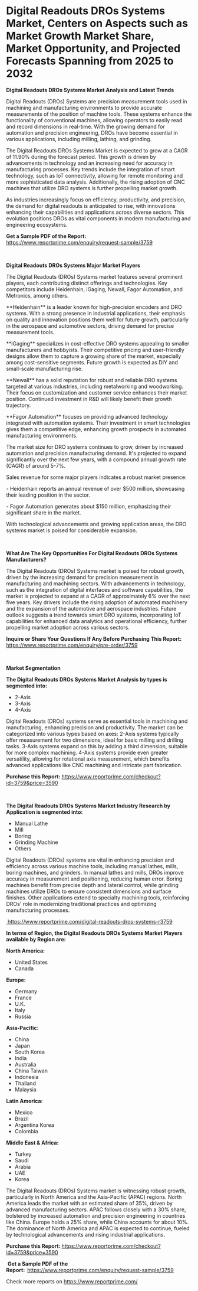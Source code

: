 <p><h1>Digital Readouts DROs Systems Market, Centers on Aspects such as Market Growth Market Share, Market Opportunity, and Projected Forecasts Spanning from 2025 to 2032</h1></p><p><strong>Digital Readouts DROs Systems Market Analysis and Latest Trends</strong></p>
<p><p>Digital Readouts (DROs) Systems are precision measurement tools used in machining and manufacturing environments to provide accurate measurements of the position of machine tools. These systems enhance the functionality of conventional machines, allowing operators to easily read and record dimensions in real-time. With the growing demand for automation and precision engineering, DROs have become essential in various applications, including milling, lathing, and grinding.</p><p>The Digital Readouts DROs Systems Market is expected to grow at a CAGR of 11.90% during the forecast period. This growth is driven by advancements in technology and an increasing need for accuracy in manufacturing processes. Key trends include the integration of smart technology, such as IoT connectivity, allowing for remote monitoring and more sophisticated data analysis. Additionally, the rising adoption of CNC machines that utilize DRO systems is further propelling market growth. </p><p>As industries increasingly focus on efficiency, productivity, and precision, the demand for digital readouts is anticipated to rise, with innovations enhancing their capabilities and applications across diverse sectors. This evolution positions DROs as vital components in modern manufacturing and engineering ecosystems.</p></p>
<p><strong>Get a Sample PDF of the Report:&nbsp;</strong> <a href="https://www.reportprime.com/enquiry/request-sample/3759?utm_campaign=2297&utm_medium=2&utm_source=Github&utm_content=ia&utm_term=18032025&utm_id=digital-readouts-dros-systems">https://www.reportprime.com/enquiry/request-sample/3759</a></p>
<p>&nbsp;</p>
<p><strong>Digital Readouts DROs Systems Major Market Players</strong></p>
<p><p>The Digital Readouts (DROs) Systems market features several prominent players, each contributing distinct offerings and technologies. Key competitors include Heidenhain, iGaging, Newall, Fagor Automation, and Metronics, among others.</p><p>**Heidenhain** is a leader known for high-precision encoders and DRO systems. With a strong presence in industrial applications, their emphasis on quality and innovation positions them well for future growth, particularly in the aerospace and automotive sectors, driving demand for precise measurement tools.</p><p>**iGaging** specializes in cost-effective DRO systems appealing to smaller manufacturers and hobbyists. Their competitive pricing and user-friendly designs allow them to capture a growing share of the market, especially among cost-sensitive segments. Future growth is expected as DIY and small-scale manufacturing rise.</p><p>**Newall** has a solid reputation for robust and reliable DRO systems targeted at various industries, including metalworking and woodworking. Their focus on customization and customer service enhances their market position. Continued investment in R&D will likely benefit their growth trajectory.</p><p>**Fagor Automation** focuses on providing advanced technology integrated with automation systems. Their investment in smart technologies gives them a competitive edge, enhancing growth prospects in automated manufacturing environments.</p><p>The market size for DRO systems continues to grow, driven by increased automation and precision manufacturing demand. It's projected to expand significantly over the next few years, with a compound annual growth rate (CAGR) of around 5-7%.</p><p>Sales revenue for some major players indicates a robust market presence: </p><p>- Heidenhain reports an annual revenue of over $500 million, showcasing their leading position in the sector.</p><p>- Fagor Automation generates about $150 million, emphasizing their significant share in the market.</p><p>With technological advancements and growing application areas, the DRO systems market is poised for considerable expansion.</p></p>
<p>&nbsp;</p>
<p><strong>What Are The Key Opportunities For Digital Readouts DROs Systems Manufacturers?</strong></p>
<p><p>The Digital Readouts (DROs) Systems market is poised for robust growth, driven by the increasing demand for precision measurement in manufacturing and machining sectors. With advancements in technology, such as the integration of digital interfaces and software capabilities, the market is projected to expand at a CAGR of approximately 6% over the next five years. Key drivers include the rising adoption of automated machinery and the expansion of the automotive and aerospace industries. Future outlook suggests a trend towards smart DRO systems, incorporating IoT capabilities for enhanced data analytics and operational efficiency, further propelling market adoption across various sectors.</p></p>
<p><strong>Inquire or Share Your Questions If Any Before Purchasing This Report:</strong> <a href="https://www.reportprime.com/enquiry/pre-order/3759?utm_campaign=2297&utm_medium=2&utm_source=Github&utm_content=ia&utm_term=18032025&utm_id=digital-readouts-dros-systems">https://www.reportprime.com/enquiry/pre-order/3759</a></p>
<p>&nbsp;</p>
<p><strong>Market Segmentation</strong></p>
<p><strong>The Digital Readouts DROs Systems Market Analysis by types is segmented into:</strong></p>
<p><ul><li>2-Axis</li><li>3-Axis</li><li>4-Axis</li></ul></p>
<p><p>Digital Readouts (DROs) systems serve as essential tools in machining and manufacturing, enhancing precision and productivity. The market can be categorized into various types based on axes: 2-Axis systems typically offer measurement for two dimensions, ideal for basic milling and drilling tasks. 3-Axis systems expand on this by adding a third dimension, suitable for more complex machining. 4-Axis systems provide even greater versatility, allowing for rotational axis measurement, which benefits advanced applications like CNC machining and intricate part fabrication.</p></p>
<p><strong>Purchase this Report:&nbsp;</strong><a href="https://www.reportprime.com/checkout?id=3759&price=3590&utm_campaign=2297&utm_medium=2&utm_source=Github&utm_content=ia&utm_term=18032025&utm_id=digital-readouts-dros-systems">https://www.reportprime.com/checkout?id=3759&price=3590</a></p>
<p>&nbsp;</p>
<p><strong>The Digital Readouts DROs Systems Market Industry Research by Application is segmented into:</strong></p>
<p><ul><li>Manual Lathe</li><li>Mill</li><li>Boring</li><li>Grinding Machine</li><li>Others</li></ul></p>
<p><p>Digital Readouts (DROs) systems are vital in enhancing precision and efficiency across various machine tools, including manual lathes, mills, boring machines, and grinders. In manual lathes and mills, DROs improve accuracy in measurement and positioning, reducing human error. Boring machines benefit from precise depth and lateral control, while grinding machines utilize DROs to ensure consistent dimensions and surface finishes. Other applications extend to specialty machining tools, reinforcing DROs' role in modernizing traditional practices and optimizing manufacturing processes.</p></p>
<p><a href="https://www.reportprime.com/digital-readouts-dros-systems-r3759?utm_campaign=2297&utm_medium=2&utm_source=Github&utm_content=ia&utm_term=18032025&utm_id=digital-readouts-dros-systems">&nbsp;https://www.reportprime.com/digital-readouts-dros-systems-r3759</a></p>
<p><strong>In terms of Region, the Digital Readouts DROs Systems Market Players available by Region are:</strong></p>
<p>
    <p> <strong> North America: </strong>
        <ul>
            <li>United States</li>
            <li>Canada</li>
        </ul>
        </p> 
    <p> <strong> Europe: </strong>
        <ul>
            <li>Germany</li>
            <li>France</li>
            <li>U.K.</li>
            <li>Italy</li>
            <li>Russia</li>
        </ul>
        </p> 
    <p> <strong> Asia-Pacific: </strong>
        <ul>
            <li>China</li>
            <li>Japan</li>
            <li>South Korea</li>
            <li>India</li>
            <li>Australia</li>
            <li>China Taiwan</li>
            <li>Indonesia</li>
            <li>Thailand</li>
            <li>Malaysia</li>
        </ul>
        </p> 
    <p> <strong> Latin America: </strong>
        <ul>
            <li>Mexico</li>
            <li>Brazil</li>
            <li>Argentina Korea</li>
            <li>Colombia</li>
        </ul>
        </p> 
    <p> <strong> Middle East & Africa: </strong>
        <ul>
            <li>Turkey</li>
            <li>Saudi</li>
            <li>Arabia</li>
            <li>UAE</li>
            <li>Korea</li>
        </ul>
    </p>
    </p>
<p><p>The Digital Readouts (DROs) Systems market is witnessing robust growth, particularly in North America and the Asia-Pacific (APAC) regions. North America leads the market with an estimated share of 35%, driven by advanced manufacturing sectors. APAC follows closely with a 30% share, bolstered by increased automation and precision engineering in countries like China. Europe holds a 25% share, while China accounts for about 10%. The dominance of North America and APAC is expected to continue, fueled by technological advancements and rising industrial applications.</p></p>
<p><strong>Purchase this Report: </strong><a href="https://www.reportprime.com/checkout?id=3759&price=3590&utm_campaign=2297&utm_medium=2&utm_source=Github&utm_content=ia&utm_term=18032025&utm_id=digital-readouts-dros-systems">https://www.reportprime.com/checkout?id=3759&price=3590</a></p>
<p>&nbsp;<strong>Get a Sample PDF of the Report:&nbsp;&nbsp;</strong><a href="https://www.reportprime.com/enquiry/request-sample/3759?utm_campaign=2297&utm_medium=2&utm_source=Github&utm_content=ia&utm_term=18032025&utm_id=digital-readouts-dros-systems">https://www.reportprime.com/enquiry/request-sample/3759</a></p>
<p><strong></strong></p>
<p>Check more reports on <a href="https://www.reportprime.com/?utm_campaign=2297&utm_medium=2&utm_source=Github&utm_content=ia&utm_term=18032025&utm_id=digital-readouts-dros-systems">https://www.reportprime.com/</a></p>